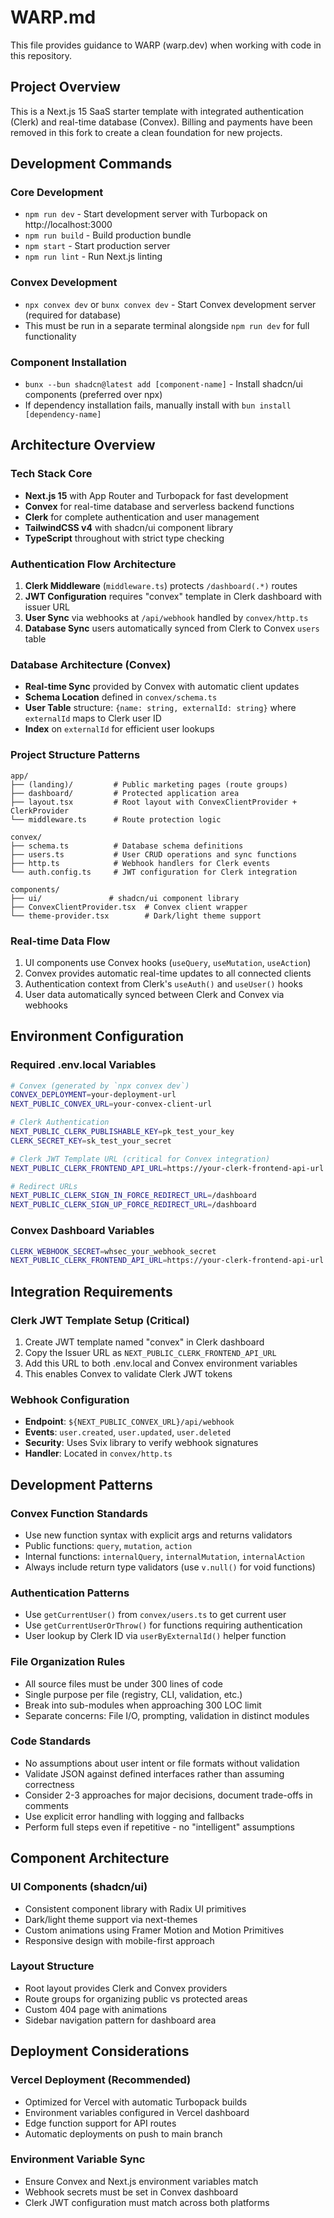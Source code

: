 # WARP.md

This file provides guidance to WARP (warp.dev) when working with code in this repository.

## Project Overview
This is a Next.js 15 SaaS starter template with integrated authentication (Clerk) and real-time database (Convex). Billing and payments have been removed in this fork to create a clean foundation for new projects.

## Development Commands

### Core Development
- `npm run dev` - Start development server with Turbopack on http://localhost:3000
- `npm run build` - Build production bundle
- `npm start` - Start production server  
- `npm run lint` - Run Next.js linting

### Convex Development
- `npx convex dev` or `bunx convex dev` - Start Convex development server (required for database)
- This must be run in a separate terminal alongside `npm run dev` for full functionality

### Component Installation
- `bunx --bun shadcn@latest add [component-name]` - Install shadcn/ui components (preferred over npx)
- If dependency installation fails, manually install with `bun install [dependency-name]`

## Architecture Overview

### Tech Stack Core
- **Next.js 15** with App Router and Turbopack for fast development
- **Convex** for real-time database and serverless backend functions
- **Clerk** for complete authentication and user management
- **TailwindCSS v4** with shadcn/ui component library
- **TypeScript** throughout with strict type checking

### Authentication Flow Architecture
1. **Clerk Middleware** (`middleware.ts`) protects `/dashboard(.*)` routes
2. **JWT Configuration** requires "convex" template in Clerk dashboard with issuer URL
3. **User Sync** via webhooks at `/api/webhook` handled by `convex/http.ts`
4. **Database Sync** users automatically synced from Clerk to Convex `users` table

### Database Architecture (Convex)
- **Real-time Sync** provided by Convex with automatic client updates
- **Schema Location** defined in `convex/schema.ts`
- **User Table** structure: `{name: string, externalId: string}` where `externalId` maps to Clerk user ID
- **Index** on `externalId` for efficient user lookups

### Project Structure Patterns
```
app/
├── (landing)/         # Public marketing pages (route groups)
├── dashboard/         # Protected application area
├── layout.tsx         # Root layout with ConvexClientProvider + ClerkProvider
└── middleware.ts      # Route protection logic

convex/
├── schema.ts          # Database schema definitions
├── users.ts           # User CRUD operations and sync functions  
├── http.ts            # Webhook handlers for Clerk events
└── auth.config.ts     # JWT configuration for Clerk integration

components/
├── ui/               # shadcn/ui component library
├── ConvexClientProvider.tsx  # Convex client wrapper
└── theme-provider.tsx        # Dark/light theme support
```

### Real-time Data Flow
1. UI components use Convex hooks (`useQuery`, `useMutation`, `useAction`)
2. Convex provides automatic real-time updates to all connected clients
3. Authentication context from Clerk's `useAuth()` and `useUser()` hooks
4. User data automatically synced between Clerk and Convex via webhooks

## Environment Configuration

### Required .env.local Variables
```bash
# Convex (generated by `npx convex dev`)
CONVEX_DEPLOYMENT=your-deployment-url
NEXT_PUBLIC_CONVEX_URL=your-convex-client-url

# Clerk Authentication
NEXT_PUBLIC_CLERK_PUBLISHABLE_KEY=pk_test_your_key
CLERK_SECRET_KEY=sk_test_your_secret

# Clerk JWT Template URL (critical for Convex integration)
NEXT_PUBLIC_CLERK_FRONTEND_API_URL=https://your-clerk-frontend-api-url.clerk.accounts.dev

# Redirect URLs
NEXT_PUBLIC_CLERK_SIGN_IN_FORCE_REDIRECT_URL=/dashboard
NEXT_PUBLIC_CLERK_SIGN_UP_FORCE_REDIRECT_URL=/dashboard
```

### Convex Dashboard Variables
```bash
CLERK_WEBHOOK_SECRET=whsec_your_webhook_secret
NEXT_PUBLIC_CLERK_FRONTEND_API_URL=https://your-clerk-frontend-api-url.clerk.accounts.dev
```

## Integration Requirements

### Clerk JWT Template Setup (Critical)
1. Create JWT template named "convex" in Clerk dashboard
2. Copy the Issuer URL as `NEXT_PUBLIC_CLERK_FRONTEND_API_URL`
3. Add this URL to both .env.local and Convex environment variables
4. This enables Convex to validate Clerk JWT tokens

### Webhook Configuration
- **Endpoint**: `${NEXT_PUBLIC_CONVEX_URL}/api/webhook`
- **Events**: `user.created`, `user.updated`, `user.deleted`
- **Security**: Uses Svix library to verify webhook signatures
- **Handler**: Located in `convex/http.ts`

## Development Patterns

### Convex Function Standards
- Use new function syntax with explicit args and returns validators
- Public functions: `query`, `mutation`, `action`
- Internal functions: `internalQuery`, `internalMutation`, `internalAction`
- Always include return type validators (use `v.null()` for void functions)

### Authentication Patterns
- Use `getCurrentUser()` from `convex/users.ts` to get current user
- Use `getCurrentUserOrThrow()` for functions requiring authentication
- User lookup by Clerk ID via `userByExternalId()` helper function

### File Organization Rules
- All source files must be under 300 lines of code
- Single purpose per file (registry, CLI, validation, etc.)
- Break into sub-modules when approaching 300 LOC limit
- Separate concerns: File I/O, prompting, validation in distinct modules

### Code Standards
- No assumptions about user intent or file formats without validation
- Validate JSON against defined interfaces rather than assuming correctness
- Consider 2-3 approaches for major decisions, document trade-offs in comments
- Use explicit error handling with logging and fallbacks
- Perform full steps even if repetitive - no "intelligent" assumptions

## Component Architecture

### UI Components (shadcn/ui)
- Consistent component library with Radix UI primitives
- Dark/light theme support via next-themes
- Custom animations using Framer Motion and Motion Primitives
- Responsive design with mobile-first approach

### Layout Structure
- Root layout provides Clerk and Convex providers
- Route groups for organizing public vs protected areas
- Custom 404 page with animations
- Sidebar navigation pattern for dashboard area

## Deployment Considerations

### Vercel Deployment (Recommended)
- Optimized for Vercel with automatic Turbopack builds
- Environment variables configured in Vercel dashboard
- Edge function support for API routes
- Automatic deployments on push to main branch

### Environment Variable Sync
- Ensure Convex and Next.js environment variables match
- Webhook secrets must be set in Convex dashboard
- Clerk JWT configuration must match across both platforms